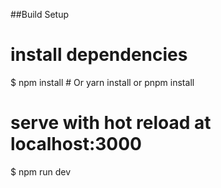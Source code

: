 ##Build Setup

# install dependencies
$ npm install # Or yarn install or pnpm install

# serve with hot reload at localhost:3000
$ npm run dev
